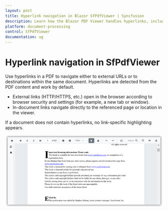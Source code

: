 ```yaml
---
layout: post
title: Hyperlink navigation in Blazor SfPdfViewer | Syncfusion
description: Learn how the Blazor PDF Viewer handles hyperlinks, including external URLs and in-document links, click behavior, and common link types.
platform: document-processing
control: SfPdfViewer
documentation: ug
---
```


# Hyperlink navigation in SfPdfViewer

Use hyperlinks in a PDF to navigate either to external URLs or to destinations within the same document. Hyperlinks are detected from the PDF content and work by default.

- External links (HTTP/HTTPS, etc.) open in the browser according to browser security and settings (for example, a new tab or window).
- In-document links navigate directly to the referenced page or location in the viewer.

If a document does not contain hyperlinks, no link-specific highlighting appears.

![Hyperlink navigation in Blazor PDF Viewer](../../blazor-classic/images/blazor-pdfviewer-hyperlink-navigation.png)
